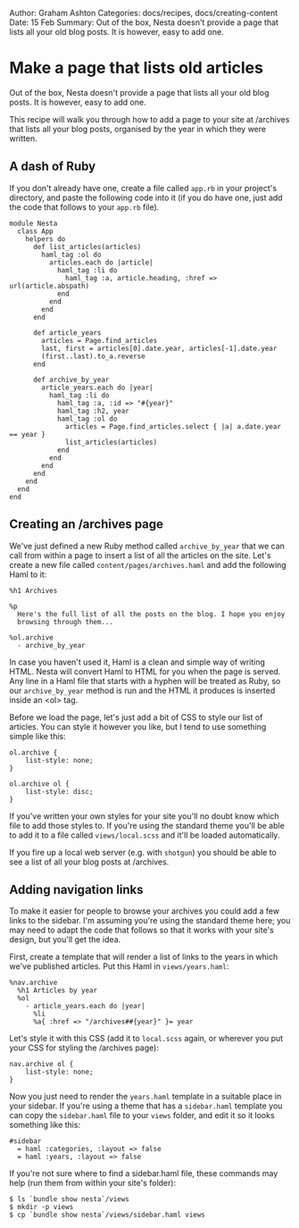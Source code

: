Author: Graham Ashton
Categories: docs/recipes, docs/creating-content
Date: 15 Feb
Summary: Out of the box, Nesta doesn't provide a page that lists all your old blog posts. It is however, easy to add one.

# Make a page that lists old articles

Out of the box, Nesta doesn't provide a page that lists all your old
blog posts. It is however, easy to add one.

This recipe will walk you through how to add a page to your site at
/archives that lists all your blog posts, organised by the year in which
they were written.

## A dash of Ruby

If you don't already have one, create a file called `app.rb` in your
project's directory, and paste the following code into it (if you do
have one, just add the code that follows to your `app.rb` file).

    module Nesta
      class App
        helpers do
          def list_articles(articles)
            haml_tag :ol do
              articles.each do |article|
                haml_tag :li do
                  haml_tag :a, article.heading, :href => url(article.abspath)
                end
              end
            end
          end

          def article_years
            articles = Page.find_articles
            last, first = articles[0].date.year, articles[-1].date.year
            (first..last).to_a.reverse
          end

          def archive_by_year
            article_years.each do |year|
              haml_tag :li do
                haml_tag :a, :id => "#{year}"
                haml_tag :h2, year
                haml_tag :ol do
                  articles = Page.find_articles.select { |a| a.date.year == year }
                  list_articles(articles)
                end
              end
            end
          end
        end
      end
    end

## Creating an /archives page

We've just defined a new Ruby method called `archive_by_year` that we can
call from within a page to insert a list of all the articles on the
site. Let's create a new file called `content/pages/archives.haml` and
add the following Haml to it:

    %h1 Archives

    %p
      Here's the full list of all the posts on the blog. I hope you enjoy
      browsing through them...

    %ol.archive
      - archive_by_year

In case you haven't used it, Haml is a clean and simple way of writing HTML.
Nesta will convert Haml to HTML for you when the page is served. Any
line in a Haml file that starts with a hyphen will be treated as Ruby,
so our `archive_by_year` method is run and the HTML it produces is
inserted inside an &lt;ol&gt; tag.

Before we load the page, let's just add a bit of CSS to style our list
of articles. You can style it however you like, but I tend to use
something simple like this:

    ol.archive {
        list-style: none;
    }

    ol.archive ol {
        list-style: disc;
    }

If you've written your own styles for your site you'll no doubt know
which file to add those styles to. If you're using the standard theme
you'll be able to add it to a file called `views/local.scss` and it'll
be loaded automatically.

If you fire up a local web server (e.g. with `shotgun`) you should be
able to see a list of all your blog posts at /archives.

## Adding navigation links

To make it easier for people to browse your archives you could add a few
links to the sidebar. I'm assuming you're using the standard theme here;
you may need to adapt the code that follows so that it works with your
site's design, but you'll get the idea.

First, create a template that will render a list of links to the years
in which we've published articles. Put this Haml in `views/years.haml`:

    %nav.archive
      %h1 Articles by year
      %ol
        - article_years.each do |year|
          %li
          %a{ :href => "/archives##{year}" }= year

Let's style it with this CSS (add it to `local.scss` again, or wherever
you put your CSS for styling the /archives page):

    nav.archive ol {
        list-style: none;
    }

Now you just need to render the `years.haml` template in a suitable
place in your sidebar. If you're using a theme that has a `sidebar.haml`
template you can copy the `sidebar.haml` file to your `views` folder,
and edit it so it looks something like this:

    #sidebar
      = haml :categories, :layout => false
      = haml :years, :layout => false

If you're not sure where to find a sidebar.haml file, these commands may
help (run them from within your site's folder):

    $ ls `bundle show nesta`/views
    $ mkdir -p views
    $ cp `bundle show nesta`/views/sidebar.haml views
